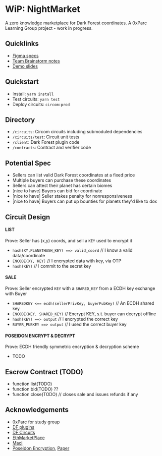 # WiP: NightMarket

A zero knowledge marketplace for Dark Forest coordinates.
A 0xParc Learning Group project - work in progress.
## Quicklinks
- [Figma specs](https://www.figma.com/file/PEnVhZNRhVW9TbZ8obqglX/zkdf-market?node-id=0%3A1)
- [Team Brainstorm notes](https://hackmd.io/xrXO2QKeRJWY6WApxRrroQ)
- [Demo slides](https://docs.google.com/presentation/d/1Dk9gZJF_GiitnknPJThJDwokEA1zd0ncwr6Jqawwtq0/edit?usp=sharing)

## Quickstart
- Install: `yarn install`
- Test circuits: `yarn test`
- Deploy circuits: `circom:prod`

## Directory
- `/circuits`: Circom circuits including submoduled dependencies
- `/circuits/test`: Circuit unit tests
- `/client`: Dark Forest plugin code
- `/contracts`: Contract and verifier code

## Potential Spec
- Sellers can list valid Dark Forest coordinates at a fixed price
- Multiple buyers can purchase these coordinates
- Sellers can attest their planet has certain biomes
- [nice to have] Buyers can bid for coordinate
- [nice to have] Seller stakes penalty for nonresponsiveness
- [nice to have] Buyers can put up bounties for planets they'd like to dox

## Circuit Design
#### LIST
Prove: Seller has (x,y) coords, and sell a `KEY` used to encrypt it
- `hash(XY,PLANETHASH_KEY) ==> valid_coord` // I know a valid data/coordinate
- `ENCODE(XY, KEY)` // I encrypted data with key, via OTP
- `hash(KEY)` // I commit to the secret key

#### SALE
Prove: Seller encrypted `KEY` with a `SHARED_KEY` from a ECDH key exchange with Buyer
- `SHAREDKEY <== ecdh(sellerPrivKey, buyerPubKey)` // An ECDH shared key
- `ENCODE(KEY, SHARED_KEY)` // Encrypt KEY, s.t. buyer can decrypt offline
- `hash(KEY) ==> output` // I encrypted the correct key
- `BUYER_PUBKEY ==> output` // I used the correct buyer key

#### POSEIDON ENCRYPT & DECRYPT
Prove: ECDH friendly symmetric encryption & decryption scheme
- TODO

## Escrow Contract (TODO)
- function list(TODO)
- function bid(TODO) ??
- function close(TODO) // closes sale and issues refunds if any

## Acknowledgements
- 0xParc for study group
- [DF plugins](https://github.com/darkforest-eth/plugins)
- [DF Circuits](https://github.com/darkforest-eth/circuits)
- [EthMarketPlace](https://github.com/nulven/EthDataMarketplace)
- [Maci](https://github.com/appliedzkp/maci/)
- [Poseidon Encryption](https://github.com/iden3/circomlib/pull/60), [Paper](https://drive.google.com/file/d/1EVrP3DzoGbmzkRmYnyEDcIQcXVU7GlOd/view)